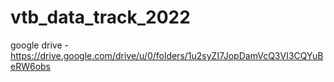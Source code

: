 # vtb_data_track_2022

 google drive - https://drive.google.com/drive/u/0/folders/1u2syZI7JopDamVcQ3VI3CQYuBeRW6obs
 
